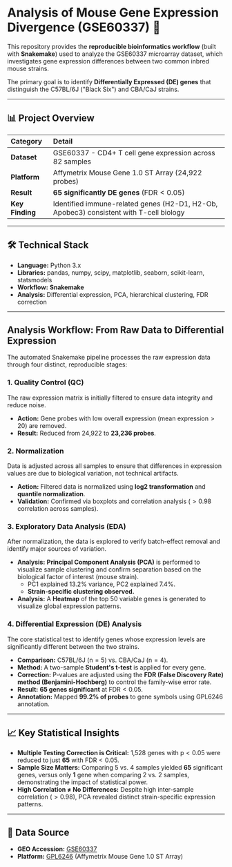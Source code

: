 # Analysis of Mouse Gene Expression Divergence (GSE60337) 🧬

This repository provides the **reproducible bioinformatics workflow** (built with **Snakemake**) used to analyze the GSE60337 microarray dataset, which investigates gene expression differences between two common inbred mouse strains.

The primary goal is to identify **Differentially Expressed (DE) genes** that distinguish the C57BL/6J ("Black Six") and CBA/CaJ strains.

---

## 📊 Project Overview

| Category | Detail |
| :--- | :--- |
| **Dataset** | GSE60337 - CD4+ T cell gene expression across 82 samples |
| **Platform** | Affymetrix Mouse Gene 1.0 ST Array (24,922 probes) |
| **Result** | **65 significantly DE genes** ($\text{FDR} < 0.05$) |
| **Key Finding** | Identified immune-related genes ($\text{H2}$-$\text{D1}$, $\text{H2}$-$\text{Ob}$, $\text{Apobec3}$) consistent with T-cell biology |

---

## 🛠 Technical Stack

* **Language:** Python 3.x
* **Libraries:** pandas, numpy, scipy, matplotlib, seaborn, scikit-learn, statsmodels
* **Workflow:** **Snakemake**
* **Analysis:** Differential expression, $\text{PCA}$, hierarchical clustering, $\text{FDR}$ correction

---

## Analysis Workflow: From Raw Data to Differential Expression

The automated $\text{Snakemake}$ pipeline processes the raw expression data through four distinct, reproducible stages:

### 1. Quality Control ($\text{QC}$)
The raw expression matrix is initially filtered to ensure data integrity and reduce noise.
* **Action:** Gene probes with low overall expression ($\text{mean}$ $\text{expression} > 20$) are removed.
* **Result:** Reduced from 24,922 to **23,236 probes**.

### 2. Normalization
Data is adjusted across all samples to ensure that differences in expression values are due to biological variation, not technical artifacts.
* **Action:** Filtered data is normalized using **log2 transformation** and **quantile normalization**.
* **Validation:** Confirmed via boxplots and correlation analysis ($>0.98$ correlation across samples).

### 3. Exploratory Data Analysis ($\text{EDA}$)
After normalization, the data is explored to verify batch-effect removal and identify major sources of variation.
* **Analysis:** **Principal Component Analysis ($\text{PCA}$)** is performed to visualize sample clustering and confirm separation based on the biological factor of interest (mouse strain).
    * $\text{PC1}$ explained $13.2\%$ variance, $\text{PC2}$ explained $7.4\%$.
    * **Strain-specific clustering observed.**
* **Analysis:** A **Heatmap** of the top 50 variable genes is generated to visualize global expression patterns.

### 4. Differential Expression ($\text{DE}$) Analysis
The core statistical test to identify genes whose expression levels are significantly different between the two strains.
* **Comparison:** C57BL/6J ($\text{n}=5$) vs. CBA/CaJ ($\text{n}=4$).
* **Method:** A two-sample **Student's $\text{t}$-test** is applied for every gene.
* **Correction:** $\text{P}$-values are adjusted using the **$\text{FDR}$ (False Discovery Rate) method (Benjamini-Hochberg)** to control the family-wise error rate.
* **Result:** **65 genes significant** at $\text{FDR} < 0.05$.
* **Annotation:** Mapped **$99.2\%$ of probes** to gene symbols using $\text{GPL}6246$ annotation.

---

## 📈 Key Statistical Insights

* **Multiple Testing Correction is Critical:** $\text{1,528}$ genes with $\text{p} < 0.05$ were reduced to just **65** with $\text{FDR} < 0.05$.
* **Sample Size Matters:** Comparing 5 vs. 4 samples yielded **65** significant genes, versus only **1** gene when comparing 2 vs. 2 samples, demonstrating the impact of statistical power.
* **High Correlation $\neq$ No Differences:** Despite high inter-sample correlation ($>0.98$), $\text{PCA}$ revealed distinct strain-specific expression patterns.

---

## 🔗 Data Source

* **GEO Accession:** [GSE60337](https://www.ncbi.nlm.nih.gov/geo/query/acc.cgi?acc=GSE60337)
* **Platform:** [GPL6246](https://www.ncbi.nlm.nih.gov/geo/query/acc.cgi?acc=GPL6246) (Affymetrix Mouse Gene 1.0 ST Array)

